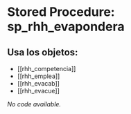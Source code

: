 # Stored Procedure: sp_rhh_evapondera

## Usa los objetos:
- [[rhh_competencia]]
- [[rhh_emplea]]
- [[rhh_evacab]]
- [[rhh_evacue]]

*No code available.*
